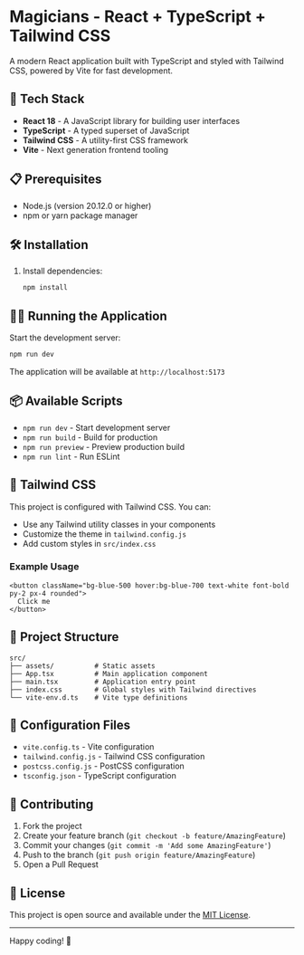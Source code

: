 # Magicians - React + TypeScript + Tailwind CSS

A modern React application built with TypeScript and styled with Tailwind CSS, powered by Vite for fast development.

## 🚀 Tech Stack

- **React 18** - A JavaScript library for building user interfaces
- **TypeScript** - A typed superset of JavaScript
- **Tailwind CSS** - A utility-first CSS framework
- **Vite** - Next generation frontend tooling

## 📋 Prerequisites

- Node.js (version 20.12.0 or higher)
- npm or yarn package manager

## 🛠️ Installation

1. Install dependencies:
   ```bash
   npm install
   ```

## 🏃‍♂️ Running the Application

Start the development server:
```bash
npm run dev
```

The application will be available at `http://localhost:5173`

## 📦 Available Scripts

- `npm run dev` - Start development server
- `npm run build` - Build for production
- `npm run preview` - Preview production build
- `npm run lint` - Run ESLint

## 🎨 Tailwind CSS

This project is configured with Tailwind CSS. You can:

- Use any Tailwind utility classes in your components
- Customize the theme in `tailwind.config.js`
- Add custom styles in `src/index.css`

### Example Usage

```tsx
<button className="bg-blue-500 hover:bg-blue-700 text-white font-bold py-2 px-4 rounded">
  Click me
</button>
```

## 📁 Project Structure

```
src/
├── assets/          # Static assets
├── App.tsx          # Main application component
├── main.tsx         # Application entry point
├── index.css        # Global styles with Tailwind directives
└── vite-env.d.ts    # Vite type definitions
```

## 🔧 Configuration Files

- `vite.config.ts` - Vite configuration
- `tailwind.config.js` - Tailwind CSS configuration
- `postcss.config.js` - PostCSS configuration
- `tsconfig.json` - TypeScript configuration

## 🤝 Contributing

1. Fork the project
2. Create your feature branch (`git checkout -b feature/AmazingFeature`)
3. Commit your changes (`git commit -m 'Add some AmazingFeature'`)
4. Push to the branch (`git push origin feature/AmazingFeature`)
5. Open a Pull Request

## 📝 License

This project is open source and available under the [MIT License](LICENSE).

---

Happy coding! 🎉
